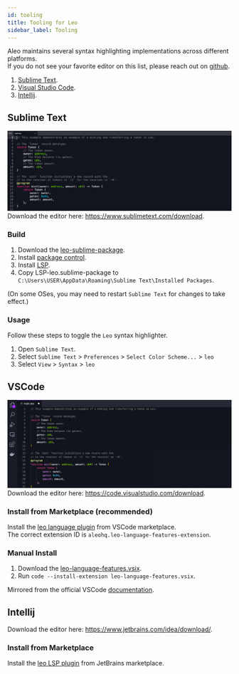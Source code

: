 ```yaml
---
id: tooling
title: Tooling for Leo
sidebar_label: Tooling
---
```


Aleo maintains several syntax highlighting implementations across different platforms.   
If you do not see your favorite editor on this list, please reach out on [github](https://github.com/AleoHQ/welcome/issues/new).

1. [Sublime Text](#sublime).
2. [Visual Studio Code](#vscode).
3. [Intellij](#intellij).

## Sublime Text
![](./images/sublime.png)  
Download the editor here: https://www.sublimetext.com/download.

### Build

1. Download the [leo-sublime-package](https://leo-lsp-packages.sfo2.digitaloceanspaces.com/sublime-package/next/LSP-leo.sublime-package).
2. Install [package control](https://packagecontrol.io/installation).
3. Install [LSP](https://packagecontrol.io/packages/LSP).
4. Copy LSP-leo.sublime-package to `C:\Users\USER\AppData\Roaming\Sublime Text\Installed Packages`.

(On some OSes, you may need to restart `Sublime Text` for changes to take effect.)

### Usage

Follow these steps to toggle the `Leo` syntax highlighter.

1. Open `Sublime Text`.
2. Select `Sublime Text` > `Preferences` > `Select Color Scheme...` > `leo`
3. Select `View` > `Syntax` > `leo`

## VSCode
![](./images/vscode.png)
Download the editor here: https://code.visualstudio.com/download.

### Install from Marketplace (recommended)

Install the [leo language plugin](https://marketplace.visualstudio.com/items?itemName=aleohq.leo-language-features-extension) from VSCode marketplace.   
The correct extension ID is `aleohq.leo-language-features-extension`.

### Manual Install

1. Download the [leo-language-features.vsix](https://leo-lsp-packages.sfo2.digitaloceanspaces.com/vscode-extension/next/leo-language-features.vsix).
2. Run ```code --install-extension leo-language-features.vsix```.

Mirrored from the official VSCode [documentation](https://code.visualstudio.com/docs/editor/extension-marketplace#_install-from-a-vsix).

## Intellij

[//]: # (![]&#40;./images/intellij.png&#41;)
Download the editor here: https://www.jetbrains.com/idea/download/.

### Install from Marketplace

Install the [leo LSP plugin](https://plugins.jetbrains.com/plugin/19766-leo-lsp) from JetBrains marketplace.   
